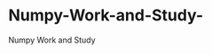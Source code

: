   # Numpy-Work-and-Study-
Numpy Work and Study 
                
                
              
                                  
                                    
                                                                               
                                                                                                               
                                 
                                                        
                                              
               
                             
                                                            
                                                        
                                                                                                                                                                                 
                                                 
                                                                                                                                        
                                                                  
                                                                           
                      
                                       
                
